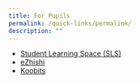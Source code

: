 ```yaml
---
title: For Pupils
permalink: /quick-links/permalink/
description: ""
---
```

* [Student Learning Space (SLS)](vle.learning.moe.edu.sg)
* [eZhishi](https://www.ezhishi.net)
* [Koobits](https://member.koobits.com/?utm_source=web_nav&utm_medium=btn&utm_campaign=k21web&utm_content=login)
